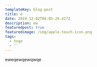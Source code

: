 ```yaml
---
templateKey: blog-post
title: e
date: 2019-12-02T06:05:29.417Z
description: ew
featuredpost: true
featuredimage: /img/apple-touch-icon.png
tags:
  - hoge
  - ''
---
```

eweqewqewqwqe
